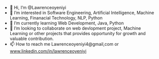 - 👋 Hi, I’m @Lawrenceoyeniyi
- 👀 I’m interested in Software Engineering, Artificial Intelligence, Machine Learning, Finanacial Technology, NLP, Python
- 🌱 I’m currently learning Web Development, Java, Python
- 💞️ I’m looking to collaborate on web devlopment project, Machine Learning or other projects that provides opportunity for growth and valuable contribution.
- 📫 How to reach me Lawrenceoyeniyi4@gmail,com or www.linkedin.com/in/lawrenceoyeniyi

<!---
Lawrenceoyeniyi/Lawrenceoyeniyi is a ✨ special ✨ repository because its `README.md` (this file) appears on your GitHub profile.
You can click the Preview link to take a look at your changes.
--->
